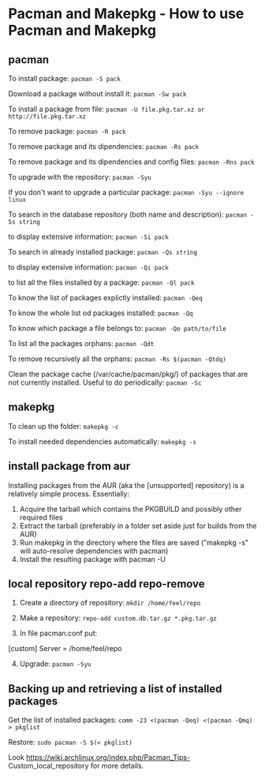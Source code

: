 #  Pacman and Makepkg - How to use Pacman and Makepkg


## pacman

To install package:
`pacman -S pack`

Download a package without install it:
`pacman -Sw pack`


To install a package from file:
`pacman -U file.pkg.tar.xz or http://file.pkg.tar.xz`


To remove package:
`pacman -R pack`

To remove package and its dipendencies:
`pacman -Rs pack`

To remove package and its dipendencies and config files:
`pacman -Rns pack`


To upgrade with the repository:
`pacman -Syu`

If you don't want to upgrade a particular package:
`pacman -Syu --ignore linux`


To search in the database repository (both name and description):
`pacman -Ss string`

to display extensive information:
`pacman -Si pack`



To search in already installed package:
`pacman -Qs string`

to display extensive information:
`pacman -Qi pack`

to list all the files installed by a package:
`pacman -Ql pack`


To know the list of packages explictly installed:
`pacman -Qeq`

To know the whole list od packages installed:
`pacman -Qq`


To know which package a file belongs to:
`pacman -Qo path/to/file`


To list all the packages orphans:
`pacman -Qdt`

To remove recursively all the orphans:
`pacman -Rs $(pacman -Qtdq)`


Clean the package cache (/var/cache/pacman/pkg/) of packages that are not
currently installed.
Useful to do periodically:
`pacman -Sc`




## makepkg

To clean up the folder:
`makepkg -c`

To install needed dependencies automatically:
`makepkg -s`



## install package from aur

Installing packages from the AUR (aka the [unsupported] repository) is a relatively simple process. Essentially:

1. Acquire the tarball which contains the PKGBUILD and possibly other required files
2. Extract the tarball (preferably in a folder set aside just for builds from the AUR)
3. Run makepkg in the directory where the files are saved ("makepkg -s" will auto-resolve dependencies with pacman)
4. Install the resulting package with pacman -U



## local repository repo-add repo-remove

1. Create a directory of repository:
`mkdir /home/feel/repo`

2. Make a repository:
`repo-add custom.db.tar.gz *.pkg.tar.gz`

3. In file pacman.conf put:



[custom]
Server = /home/feel/repo



4. Upgrade:
`pacman -Syu`




## Backing up and retrieving a list of installed packages

Get the list of installed packages:
`comm -23 <(pacman -Qeq) <(pacman -Qmq) > pkglist`

Restore:
`sudo pacman -S $(< pkglist)`


Look https://wiki.archlinux.org/index.php/Pacman_Tips- Custom_local_repository for more details.




